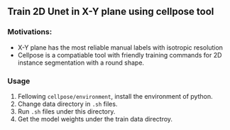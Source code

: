 ## Train 2D Unet in X-Y plane using cellpose tool

### Motivations:
 - X-Y plane has the most reliable manual labels with isotropic resolution
 - Cellpose is a compatiable tool with friendly training commands for 2D instance segmentation with a round shape. 

### Usage
 1. Fellowing `cellpose/environment`, install the environment of python.
 2. Change data directory in `.sh` files.
 2. Run `.sh` files under this directory.
 3. Get the model weights under the train data directroy.
